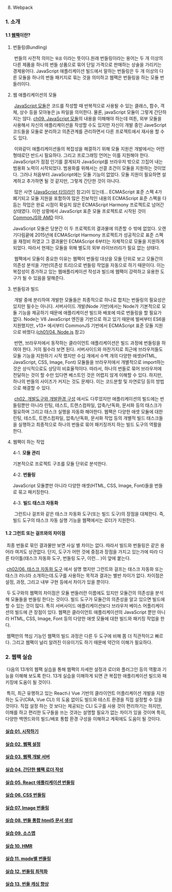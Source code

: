 08. Webpack

### 1. 소개

#### 1.1 [웹팩](https://webpack.js.org/)이란?

1. 번들링(Bundling)

   ​	번들의 사전적 의미는 `묶음` 이라는 뜻이다.원래 번들링이라는 용어는 두 개 이상의 다른 제품을 하나의 번들 상품으로 묶어 단일 가격으로 판매하는 상술을 가리키는 경제용어다. JavaScript 애플리케이션 빌드에서 말하는 번들링은 두 개 이상의 다른 모듈을 하나의 번들 패키지로 묶는 것을 의미하고 웹팩은 번들링을 하는 모듈 번들러이다. 

     

2. 웹 애플리케이션의 모듈

   ​	[JavaScript 모듈](https://github.com/kickscar-javascript/basic-practices/tree/master/ch09)은 코드를 작성할 때 반복적으로 사용될 수 있는 클래스, 함수, 객체, 상수 등을 모아놓은 js 파일을 의미한다. 물론, javaScript 모듈이 그렇게 간단하지는 않다. [ch09. JavaScript 모듈](https://github.com/kickscar-javascript/basic-practices/tree/master/ch09)의 내용을 이해해야 하는데 여튼, 외부 모듈을 사용해서 자신의 애플리케이션을 작성할 수도 있지만 자신이 개발 중인  JaveScript 코드들을 모듈로 분리하고 의존관계를 관리하면서 다른 프로젝트에서 재사용 할 수도 있다.

   ​	이와같이 애플리케이션들의 복잡성을 해결하기 위해 모듈 지원은 개발에서는 어떤 형태로던 반드시 필요하다. 그리고 프로그래밍 언어는 이를 지원해야 한다. JavaScript가 점점 인기를 끌게되자 JavaScript를 브라우저 밖으로 끄집어 내는 범용화 노력이 시작되었다. 범용화를 위해서는 선결 조건이 모듈을 지원하는 것이었다. 그러나 처음부터  JavaScript에는 모듈 기능이 없었다. 모듈 지원이 필요하면 설계하고 추가하면 될 것 같지만, 그렇게 간단한 것이 아니다.

   ​	많은 사연 ([JavaScript 타임라인](https://github.com/kickscar-javascript/basic-practices/tree/master/ch01/01) 참고)이 있는데... ECMAScript 표준 스펙 4가 폐기되고 모듈 지원을 포함하여 많은 진보적인 내용의 ECMAScript 표준 스펙을 다듬는 작업은 완료 시점이 확실치 않은 ECMAScript Harmony 프로젝트로 넘어간 상태였다. 이런 상황에서 JavaScript 표준 모듈 프로젝트로 시작된 것이  [CommonJS와 AMD](https://github.com/kickscar-javascript/basic-practices/tree/master/ch01/03) 이다. 

   JavaScript 모듈은 당분간 이 두 프로젝트의 결과물에 의존할 수 밖에 없었다. 오랜 기다림끝에 2015년에 ECMAScript Harmony 프로젝트가 성공적으로 표준 스펙을 재정비 하였고 그 결과물인 ECMAScript 6부터는 자체적으로 모듈을 지원하게 되었다. 따라서 현재는 모듈을 위해 별도의 외부 라이브러리가 필요 없는 상태다.

   ​	웹팩에서 모듈이 중요한 이유는 웹팩이 번들링 대상을 모듈 단위로 보고 모듈간의 의존성 분석을 기반(의존성 트리)으로 번들링 작업을 자동으로 하기 때문이다. 이는 복잡성이 증가하고 있는 웹애플리케이션 작성과 빌드에 웹팩이 강력하고 유용한 도구가 될 수 있음을 말해준다.

   

3. 번들링과 빌드 

   ​	개발 중에 분리하여 개발한 모듈들은 최종적으로 하나로 합치는 번들링의 필요성은 있지만 필수는 아니다. 서버사이드 개발(Node 기반)에서는 Node가 기본적으로 모듈 기능을 제공하기 때문에 애플리케이션 빌드와 배포에 따로 번들링을 할 필요가 없다. Node는 V8 JavaScript 엔진을 기반으로 하고 있기 때문에 벌써부터 ES6을 지원했지만, v13+ 에서부터 CommonJS 기반에서 ECMAScript 표준 모듈 지원으로 바꿨다.([ch01/04. Node.js](https://github.com/kickscar-javascript/basic-practices/tree/master/ch01/04) 참고)

   ​	반면, 브라우저에서 동작하는 클라이언트 애플리케이션은 빌드 과정에 번들링을 하여야 한다. 거의 필수라 보면 된다. 서버사이드와 마찬가지로 최근에 브라우저들도 모듈 기능을 지원하기 시작 했지만 수십 개에서 수백 개의 다양한 애셋(HTML, JavaScript, CSS, Image, Font) 모듈들을 브라우저에서 개별적으로 import하는 것은 상식적으로도 상당히 비효율적이다. 따라서, 하나의 번들로 묶어 브라우저에 전달하는 것이 할 수만 있다면 베스트인 것은 어렵지 않게 이해할 수 있다. 하지만, 하나의 번들의 사이즈가 커지는 것도 문제다. 이는 코드분할 및 자연로딩 등의 방법으로 해결할 수 있다.  

   ​	[ch02. 개발도구와 개발환경 구성](https://github.com/kickscar-javascript/basic-practices/tree/master/ch02) 에서도 다루었지만 애플리케이션의 빌드에는 번들링뿐만 아니라 린팅, 테스트, 트랜스컴파일, 압축/난독화, 문서화 등의 태스크가 필요하며 그리고 태스크 실행을 자동화 해야한다. 웹팩은 다양한 애셋 모듈에 대한 린팅, 테스트, 트랜스컴파일, 압축/난독화, 문서화 작업 등의 개별적 빌드 태스크들을 실행하고 최종적으로 하나의 번들로 묶어 패키징까지 하는 빌드 도구의 역활을 한다. 

4. 웹팩이 하는 작업

   4-1. **모듈 관리**

   기본적으로 프로젝트 구조를 모듈 단위로 분석한다.

   4-2. **번들링**

   JavaScript 모듈뿐만 아니라 다양한 애셋(HTML, CSS, Image, Font)들을 번들로 묶고 패키징한다.

   4-3. **빌드 태스크 자동화**

   ​	그런트나 걸프와 같은 태스크 자동화 도구(또는 빌드 도구)의 장점을 대체한다. 즉, 빌드 도구의 태스크 자동 실행 기능을 웹팩에서는 로더가 지원한다.


#### 1.2 그런트 또는 걸프와의 차이점

​	최종 번들로 묶인 결과물만 보면 사실 별 차이는 없다. 따라서 빌드와 번들링은 같은 용어라 여겨도 상관없다. 단지, 도구가 어떤 것에 중점과 장점을 가지고 있는가에 따라 다른 타이틀(태스크 자동화 도구, 번들링 도구, 이런... )이 앞에 붙는다.

​	[ch02/06. 태스크 자동화 도구](https://github.com/kickscar-javascript/basic-practices/tree/master/ch02/06) 에서 설명 했지만 그런트와 걸프는 태스크 자동화 또는 태스크 러너라 소개하는데.도구를 사용하는 목적과 결과는 별반 차이가 없다. 차이점은 설정, 과정, 그리고 내부 구현 등에서 차이가 있을 뿐이다.

​	두 도구와의 웹팩의 차이점은 모듈 번들러란 이름에도 있지만 모듈간의 의존성을 분석해 모듈들을 번들링 한다는 것이다. 빌드 도구가 모듈간의 의존성을 알고 있으면 빌드에 할 수 있는 것이 많다. 특히 서버사이드 애플리케이션보다 브라우저 베이스 어플리케이션의 빌드에 큰 장점이 있다. 웹팩은 클라이언트 애플리케이션의 JavaScript 뿐만 아니라 HTML, CSS, Image, Font 등의 다양한 애셋 모듈에 대한 빌드와 패키징 작업을 한다. 

​	웹팩만의 핵심 기능인 웹팩의 빌드 과정은 다른 두 도구에 비해 쫌 더 직관적이고 빠르다. 그리고 웹팩이 널리 알려진 이유이기도 하기 때문에 약간의 이해가 필요하다.

### 2. 웹팩 실습

​	다음의 13개의 웹팩 실습을 통해 웹팩의 자세한 설정과 로더와 플러그인 등의 역활과 기능을 이해해 보도록 한다. 13개 실습을 이해하게 되면 큰 복잡한 애플리케이션 빌드와 패키징에 도움이 될 것이다. 

​	특히, 최근 유행하고 있는 React나 Vue 기반의 클라이언트 어플리케이션 개발을 지원하는 도구(CRA, Vue CLI) 의 도움 없이도 빌드와 테스트 환경을 직접 설정할 수 있을 것이다. 직접 설정 하는 것 보다는 제공되는 CLI 도구를 사용 것이 편리하기는 하지만, 이해를 하고 편리한 도구들을 쓰는 것과는 설명할 필요가 없는 차이가 있을 것이며  특히, 다양한 백엔드와의 빌드/배포 통합 환경 구성을 이해하고 계획에도 도움이 될 것이다. 

#### [실습 01. 시작하기](https://github.com/kickscar-javascript/basic-practices/tree/master/ch02/07/practice01)
#### [실습 02. 웹팩 설정](https://github.com/kickscar-javascript/basic-practices/tree/master/ch02/07/practice02)
#### [실습 03. 웹팩 개발 서버](https://github.com/kickscar-javascript/basic-practices/tree/master/ch02/07/practice03)
#### [실습 04. 간단한 웹팩 로더 작성](https://github.com/kickscar-javascript/basic-practices/tree/master/ch02/07/practice04)
#### [실습 05. React 애플리케이션 번들링](https://github.com/kickscar-javascript/basic-practices/tree/master/ch02/07/practice05)
#### [실습 06. CSS 번들링](https://github.com/kickscar-javascript/basic-practices/tree/master/ch02/07/practice06)
#### [실습 07. Image 번들링](https://github.com/kickscar-javascript/basic-practices/tree/master/ch02/07/practice07)
#### [실습 08. 번들 통합 html5 문서 생성](https://github.com/kickscar-javascript/basic-practices/tree/master/ch02/07/practice08)
#### [실습 09. 소스맵](https://github.com/kickscar-javascript/basic-practices/tree/master/ch02/07/practice09)
#### [실습 10. HMR](https://github.com/kickscar-javascript/basic-practices/tree/master/ch02/07/practice10)
#### [실습 11. mode별 번들링](https://github.com/kickscar-javascript/basic-practices/tree/master/ch02/07/practice11)
#### [실습 12. 번들링 최적화](https://github.com/kickscar-javascript/basic-practices/tree/master/ch02/07/practice12)
#### [실습 13. 번들 캐싱 향상](https://github.com/kickscar-javascript/basic-practices/tree/master/ch02/07/practice13)

